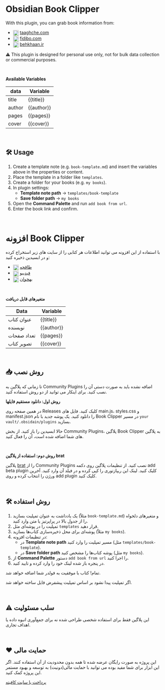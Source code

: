# Obsidian Book Clipper

With this plugin, you can grab book information from:
- <img src="https://www.google.com/s2/favicons?sz=64&amp;domain=https%3a%2f%2ftaaghche.com%2f" width="18px" height="18px" align="center"> [taaghche.com](https://taaghche.com/)
- <img src="https://www.google.com/s2/favicons?sz=64&amp;domain=https%3a%2f%2ffidibo.com%2f" width="18px" height="18px" align="center"> [fidibo.com](https://fidibo.com/)
- <img src="https://www.google.com/s2/favicons?sz=64&amp;domain=https%3a%2f%2fbehkhaan.ir%2f" width="18px" height="18px" align="center"> [behkhaan.ir](https://behkhaan.ir/)


⚠️ This plugin is designed for personal use only, not for bulk data collection or commercial purposes.

<br>

**Available Variables**

| data   | Variable           |
| ------ | ------------------ |
| title  | {{title}}  |
| author | {{author}} |
| pages  | {{pages}}  |
| cover  | {{cover}}  |

<br>

## 🛠️ Usage
1. Create a template note (e.g. `book-template.md`) and insert the variables above in the properties or content.
2. Place the template in a folder like `templates`.
3. Create a folder for your books (e.g. `my books`).
4. In plugin settings:
    - **Template note path** → `templates/book-template`
    - **Save folder path** → `my books`
5. Open the **Command Palette** and run `add book from url`.
6. Enter the book link and confirm.

<br>



# افزونه Book Clipper
با استفاده از این افزونه می توانید اطلاعات هر کتابی را از سایت های زیر استخراج کرده و در ابسیدین ذخیره کنید:

- <img src="https://www.google.com/s2/favicons?sz=64&amp;domain=https%3a%2f%2ftaaghche.com%2f" width="18px" height="18px" align="center"> [طاقچه](https://taaghche.com/)
- <img src="https://www.google.com/s2/favicons?sz=64&amp;domain=https%3a%2f%2ffidibo.com%2f" width="18px" height="18px" align="center"> [فیدیبو](https://fidibo.com/)
- <img src="https://www.google.com/s2/favicons?sz=64&amp;domain=https%3a%2f%2fbehkhaan.ir%2f" width="18px" height="18px" align="center"> [بهخوان](https://behkhaan.ir/)

<br>

**متغیر‌های قابل دریافت**

| Data        | Variable              |
| ----------- | ------------------ |
| عنوان کتاب  | {{title}}  |
| نویسنده     | {{author}} |
| تعداد صفحات | {{pages}}  |
| تصویر کتاب  | {{cover}}  |


<br>

## 📥 روش نصب
تا زمانی که پلاگین به Community Plugins اضافه نشده باید به صورت دستی آن را نصب کنید. برای اینکار می توانید از دو روش استفاده کنید.

**روش اول: دانلود مستقیم فایلها**

در همین صفحه روی Releases کلیک کنید. فایل های main.js، styles.css و manifest.json را دانلود کنید. یک پوشه جدید با نام Book Clipper در مسیر `your vault/.obsidain/plugins` بسازید.

حالا ابسیدین را باز کنید. از بخش Community Plugins، پلاگین Book Clipper به پلاگین های شما اضافه شده است، آن را فعال کنید.

<br>

**روش دوم: استفاده از پلاگین brat**

پلاگین [brat](https://github.com/TfTHacker/obsidian42-brat) را از Community Plugins نصب کنید. از تنظیمات پلاگین روی دکمه add beta plugin کلیک کنید. لینک این ریپازتوری را کپی کرده و در فیلد آن وارد کنید. آخرین ورژن را انتخاب کرده و روی add plugin کلیک کنید. 


<br>

## 🛠️ روش استفاده 
1. یک یادداشت به عنوان تمپلیت بسازید (مثلاً `book-template.md`) و متغیرهای دلخواه را از جدول بالا در پراپرتیز یا متن وارد کنید.
2. تمپلیت را در پوشه‌ای مثل `templates` قرار دهید.
3. پوشه‌ای برای محل ذخیره‌سازی کتاب‌ها بسازید (مثلاً `my books`).
4. در تنظیمات افزونه:
	- در **Template note path** مسیر تمپلیت را وارد کنید (مثل `templates/book-template`).
	- در **Save folder path** پوشه کتاب‌ها را مشخص کنید (مثل `my books`).
5. از **Command Palette** دستور `add book from url` را اجرا کنید.
6. در پنجره باز شده لینک خود را وارد کرده و تایید کنید.

تمام! کتاب با موفقیت به فولدر شما اضافه خواهد شد.

اگر تمپلیت پیدا نشود بر اساس تمپلیت پیشفرض فایل ساخته خواهد شد.

<br>

## ⚠️ سلب مسئولیت
این پلاگین فقط برای استفاده شخصی طراحی شده نه برای جمع‌آوری انبوه داده یا اهداف تجاری.

<br>

## ❤️ حمایت مالی
این پروژه به صورت رایگان عرضه شده تا همه بدون محدودیت از آن استفاده کنند. اگر این ابزار برای شما مفید بوده می توانید با حمایت مالی(دونیت) به توسعه و بهبود مستمر این پروژه کمک کنید.

[پرداخت با سایت کافیته](https://www.coffeete.ir/ifard)

